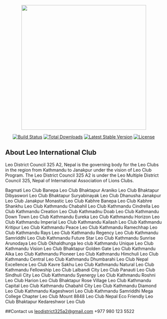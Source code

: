 <p align="center"><img src="https://res.cloudinary.com/dtfbvvkyp/image/upload/v1566331377/laravel-logolockup-cmyk-red.svg" width="400"></p>

<p align="center">
<a href="https://travis-ci.org/laravel/framework"><img src="https://travis-ci.org/laravel/framework.svg" alt="Build Status"></a>
<a href="https://packagist.org/packages/laravel/framework"><img src="https://poser.pugx.org/laravel/framework/d/total.svg" alt="Total Downloads"></a>
<a href="https://packagist.org/packages/laravel/framework"><img src="https://poser.pugx.org/laravel/framework/v/stable.svg" alt="Latest Stable Version"></a>
<a href="https://packagist.org/packages/laravel/framework"><img src="https://poser.pugx.org/laravel/framework/license.svg" alt="License"></a>
</p>

## About Leo International Club

Leo District Council 325 A2, Nepal is the governing body for the Leo Clubs in the region from Kathmandu to Janakpur under the vision of Leo Club Program.
The Leo District Council 325 A2 is under the Leo Multiple District Council 325, Nepal of International Association of Lions Clubs.

Bagmati Leo Club
Banepa Leo Club
Bhaktapur Araniko Leo Club
Bhaktapur Dibyaswori Leo Club
Bhaktapur Suryabinayak Leo Club
Dhanusha Janakpur Leo Club
Janakpur Monastic Leo Club
Kabhre Banepa Leo Club
Kabhre Shankhu Leo Club
Kathmandu Chabahil Leo Club
Kathmandu Cindrella Leo Club
Kathmandu Creation Leo Club
Kathmadnu Doab Leo Club
Kathmandu Down Town Leo Club
Kathmandu Eureka Leo Club
Kathmandu Horizon Leo Club
Kathmandu Imperial Leo Club
Kathmandu Kailash Leo Club
Kathmandu Kritipur Leo Club
Kathmandu Peace Leo Club
Kathmandu Ramechhap Leo Club
Kathmandu Rays Leo Club
Kathmandu Regency Leo Club
Kathmandu Samriddhi Leo Club
Kathmandu Future Star Leo Club
Kathmandu Sunrise Arunodaya Leo Club
Okhaldhunga leo club
Kathmandu Unique Leo Club
Kathmandu Vision Leo Club
Bhaktapur Golden Gate Leo Club
Kathmandu Alka Leo Club
Kathmandu Pioneer Leo Club
Kathmandu Himchuli Leo Club
Kathmandu Central Leo Club
Kathmandu Dhumbarahi Leo Club
Nepal Excellence Leo Club
Kavre Sakhu Leo Club
Kathmandu Natural Leo Club
Kathmandu Fellowship Leo Club
Lalbandi City Leo Club
Panauti Leo Club
Sindhuli City Leo Club
Kathmandu Syenergy Leo Club
Kathmandu Roshni Leo Club
Harion Leo Club
Bhaktapur Rose Village Leo Club
Kathmandu Capital Leo Club
Kathmandu Chabahil City Leo Club
Kathmandu Diamond Leo Club
Kathmandu Kageshwori Leo Club
Kathmandu Samriddhi Mega College Chapter Leo Club
Mount 8848 Leo Club
Nepal Eco Friendly Leo Club
Bhaktapur Kedareshwor Leo Club

##Contact us
leodistrict325a2@gmail.com
+977 980 123 5522